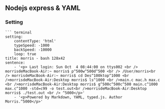## Nodejs express & YAML ##

### Setting ###

```
``` terminal
setting:
    contentType: 'html'
    typeSpeed: -1000
    backSpeed: -10000
    loop: true
title: morris - bash 128x42
sentence:
    - '<p> Last login: Sun Oct  4 08:44:00 on ttys002 <br /> morrisdeMacBook-Air:~ morris$ p^500w^500d^500 <br /> /User/morris<br /> morrisdeMacBook-Air:~ morris$ cd Des^100ktop^1000 <br />morrisdeMacBook-Air:Desktop morris$ ls^1000 <br />main.c mac.h max.c <br />morrisdeMacBook-Air:Desktop morris$ g^500c^500c^500 main.c^1000 max.c^1000 -std=c99 -o test.out<br />morrisdeMacBook-Air:Desktop morris$ ./test.out <br /> ^5000</p>'
    - '<p>Powered by Markdown, YAML, typed.js. Author Morris.^5000</p>'
```
```